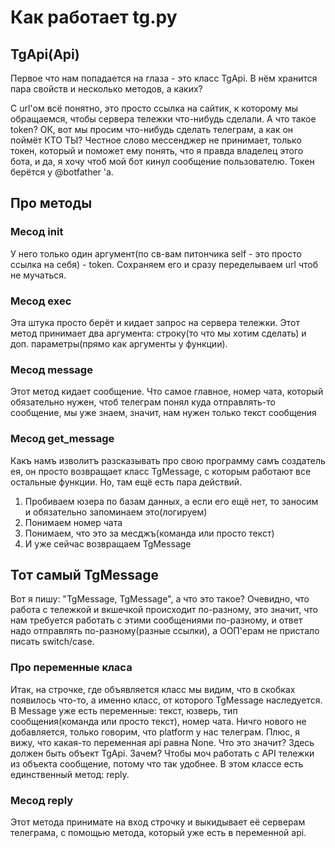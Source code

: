 # Как работает tg.py

## TgApi(Api)

Первое что нам попадается на глаза - это класс TgApi. В нём хранится пара свойств и несколько методов, а каких?

С url'ом всё понятно, это просто ссылка на сайтик, к которому мы обращаемся, чтобы сервера тележки что-нибудь сделали.
А что такое token? ОК, вот мы просим что-нибудь сделать телеграм, а как он поймёт КТО ТЫ? Честное слово мессенджер не принимает, только токен, который и поможет ему понять, что я правда владелец этого бота, и да, я хочу чтоб мой бот кинул сообщение пользователю. Токен берётся у @botfather 'а.

## Про методы

### Месод __init__
У него только один аргумент(по св-вам питончика self - это просто ссылка на себя) - token. Сохраняем его и сразу переделываем url чтоб не мучаться.

### Месод exec
Эта штука просто берёт и кидает запрос на сервера тележки. Этот метод принимает два аргумента: строку(то что мы хотим сделать) и доп. параметры(прямо как аргументы у функции).

### Месод message
Этот метод кидает сообщение. Что самое главное, номер чата, который обязательно нужен, чтоб телеграм понял куда отправлять-то сообщение, мы уже знаем, значит, нам нужен только текст сообщения

### Месод get_message
Какъ намъ изволитъ разсказывать про свою программу самъ создатель ея, он просто возвращает класс TgMessage, с которым работают все остальные функции. Но, там ещё есть пара действий.
1) Пробиваем юзера по базам данных, а если его ещё нет, то заносим и обязательно запоминаем это(логируем)
2) Понимаем номер чата
3) Понимаем, что это за месджъ(команда или просто текст)
4) И уже сейчас возвращаем TgMessage

## Тот самый TgMessage
Вот я пишу: "TgMessage, TgMessage", а что это такое?
Очевидно, что работа с тележкой и вкшечкой происходит по-разному, это значит, что нам требуется работать с этими сообщениями по-разному, и ответ надо отправлять по-разному(разные ссылки), а ООП'ерам не пристало писать switch/case.

### Про переменные класа
Итак, на строчке, где объявляется класс мы видим, что в скобках появилось что-то, а именно класс, от которого TgMessage наследуется. В Message уже есть переменные: текст, юзверь, тип сообщения(команда или просто текст), номер чата. Ничго нового не добавляется, только говорим, что platform у нас телеграм. Плюс, я вижу, что какая-то переменная api равна None. Что это значит? Здесь должен быть объект TgApi. Зачем? Чтобы моч работать с API тележки из объекта сообщение, потому что так удобнее.
В этом классе есть единственный метод: reply.

### Месод reply
Этот метода принимате на вход строчку и выкидывает её серверам телеграма, с помощью метода, который уже есть в переменной api.